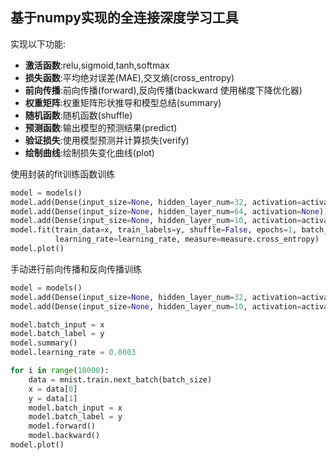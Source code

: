 ## 基于numpy实现的全连接深度学习工具
实现以下功能:

- **激活函数**:relu,sigmoid,tanh,softmax
- **损失函数**:平均绝对误差(MAE),交叉熵(cross_entropy)
- **前向传播**:前向传播(forward),反向传播(backward 使用梯度下降优化器) 
- **权重矩阵**:权重矩阵形状推导和模型总结(summary)  
- **随机函数**:随机函数(shuffle)      
- **预测函数**:输出模型的预测结果(predict)              
- **验证损失**:使用模型预测并计算损失(verify)    
- **绘制曲线**:绘制损失变化曲线(plot)


使用封装的fit训练函数训练
``` python
model = models()
model.add(Dense(input_size=None, hidden_layer_num=32, activation=activations.relu))
model.add(Dense(input_size=None, hidden_layer_num=64, activation=None))
model.add(Dense(input_size=None, hidden_layer_num=10, activation=activations.softmax))
model.fit(train_data=x, train_labels=y, shuffle=False, epochs=1, batch_size=50,
          learning_rate=learning_rate, measure=measure.cross_entropy)
model.plot()    
``` 

手动进行前向传播和反向传播训练
``` python
model = models()
model.add(Dense(input_size=None, hidden_layer_num=32, activation=activations.relu))
model.add(Dense(input_size=None, hidden_layer_num=10, activation=activations.softmax))

model.batch_input = x
model.batch_label = y
model.summary()
model.learning_rate = 0.0003

for i in range(10000):
    data = mnist.train.next_batch(batch_size)
    x = data[0]
    y = data[1]
    model.batch_input = x
    model.batch_label = y
    model.forward()
    model.backward()
model.plot()
``` 

